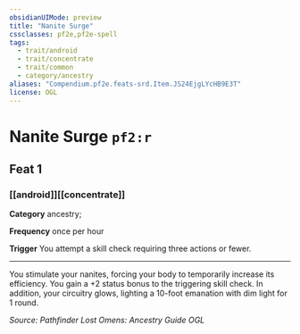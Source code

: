 ```yaml
---
obsidianUIMode: preview
title: "Nanite Surge"
cssclasses: pf2e,pf2e-spell
tags:
  - trait/android
  - trait/concentrate
  - trait/common
  - category/ancestry
aliases: "Compendium.pf2e.feats-srd.Item.JS24EjgLYcHB9E3T"
license: OGL
---
```

# Nanite Surge `pf2:r`
## Feat 1
### [[android]][[concentrate]]

**Category** ancestry; 




**Frequency** once per hour

**Trigger** You attempt a skill check requiring three actions or fewer.

* * *

You stimulate your nanites, forcing your body to temporarily increase its efficiency. You gain a +2 status bonus to the triggering skill check. In addition, your circuitry glows, lighting a 10-foot emanation with dim light for 1 round.

*Source: Pathfinder Lost Omens: Ancestry Guide*
*OGL*